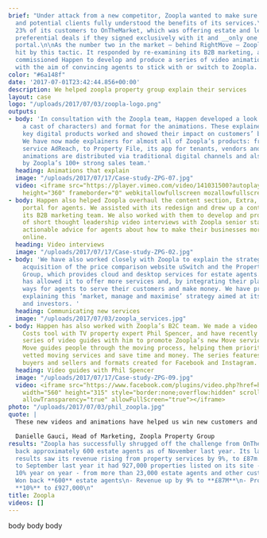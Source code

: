 ```yaml
---
brief: "Under attack from a new competitor, Zoopla wanted to make sure its existing
  and potential clients fully understood the benefits of its services.\n\nIt had lost
  23% of its customers to OnTheMarket, which was offering estate and letting agents
  preferential deals if they signed exclusively with it and __only one other__ property
  portal.\n\nAs the number two in the market – behind RightMove – Zoopla was hardest
  hit by this tactic. It responded by re-examining its B2B marketing, and as a result
  commissioned Happen to develop and produce a series of video animation explainers,
  with the aim of convincing agents to stick with or switch to Zoopla. "
color: "#6a148f"
date: '2017-07-01T23:42:44.856+00:00'
description: We helped zoopla property group explain their services
layout: case
logo: "/uploads/2017/07/03/zoopla-logo.png"
outputs:
- body: 'In consultation with the Zoopla team, Happen developed a look (including
    a cast of characters) and format for the animations. These explained how Zoopla’s
    key digital products worked and showed their impact on customers’ businesses.
    We have now made explainers for almost all of Zoopla’s products: from its remarketing
    service AdReach, to Property File, its app for tenants, vendors and agents. Our
    animations are distributed via traditional digital channels and also used in presentations
    by Zoopla’s 100+ strong sales team.'
  heading: Animations that explain
  image: "/uploads/2017/07/17/Case-study-ZPG-07.jpg"
  video: <iframe src="https://player.vimeo.com/video/141031500?autoplay=1" width="640"
    height="360" frameborder="0" webkitallowfullscreen mozallowfullscreen allowfullscreen></iframe>
- body: Happen also helped Zoopla overhaul the content section, Extra, of its ZooplaPro
    portal for agents. We assisted with its redesign and drew up a content plan with
    its B2B marketing team. We also worked with them to develop and produce a series
    of short thought leadership video interviews with Zoopla senior staff. These provided
    actionable advice for agents about how to make their businesses more effective
    online.
  heading: Video interviews
  image: "/uploads/2017/07/17/Case-study-ZPG-02.jpg"
- body: 'We have also worked closely with Zoopla to explain the strategy behind its
    acquisition of the price comparison website uSwitch and the Property Software
    Group, which provides cloud and desktop services for estate agents. The strategy
    has allowed it to offer more services and, by integrating their platforms, new
    ways for agents to serve their customers and make money. We have produced content
    explaining this ‘market, manage and maximise’ strategy aimed at its customers
    and investors. '
  heading: Communicating new services
  image: "/uploads/2017/07/03/zoopla_services.jpg"
- body: Happen has also worked with Zoopla’s B2C team. We made a video about its Running
    Costs tool with TV property expert Phil Spencer, and have recently produced a
    series of video guides with him to promote Zoopla’s new Move service to homemovers.
    Move guides people through the moving process, helping them prioritise jobs, find
    vetted moving services and save time and money. The series features advice for
    buyers and sellers and formats created for Facebook and Instagram.
  heading: Video guides with Phil Spencer
  image: "/uploads/2017/07/17/Case-study-ZPG-09.jpg"
  video: <iframe src="https://www.facebook.com/plugins/video.php?href=https%3A%2F%2Fwww.facebook.com%2FZooplaUK%2Fvideos%2F10154980967048935%2F&show_text=0&width=560"
    width="560" height="315" style="border:none;overflow:hidden" scrolling="no" frameborder="0"
    allowTransparency="true" allowFullScreen="true"></iframe>
photo: "/uploads/2017/07/03/phil_zoopla.jpg"
quote: |
  These new videos and animations have helped us win new customers and convince existing ones to use more of our services. We couldn’t be happier.

  Danielle Gauci, Head of Marketing, Zoopla Property Group
results: "Zoopla has successfully shrugged off the challenge from OnTheMarket, winning
  back approximately 600 estate agents as of November last year. Its last full-year
  results saw its revenue rising from property services by 9%, to £87m. Over the year
  to September last year it had 927,000 properties listed on its site - up almost
  10% year on year - from more than 23,000 estate agents and other customers. \n\n-
  Won back **600** estate agents\n- Revenue up by 9% to **£87M**\n- Properties up
  **10%** to £927,000\n"
title: Zoopla
videos: []
---
```


body body body